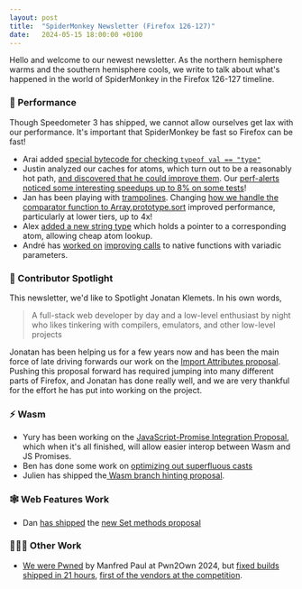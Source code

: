 ```yaml
---
layout: post
title:  "SpiderMonkey Newsletter (Firefox 126-127)"
date:   2024-05-15 18:00:00 +0100
---
```


Hello and welcome to our newest newsletter. As the northern hemisphere warms and the southern hemisphere cools, we write to talk about what's happened in the world of SpiderMonkey in the Firefox 126-127 timeline.

### 🚀 Performance

Though Speedometer 3 has shipped, we cannot allow ourselves get lax with our performance. It's important that SpiderMonkey be fast so Firefox can be fast!

- Arai added [special bytecode for checking `typeof val == "type"`](https://bugzilla.mozilla.org/show_bug.cgi?id=1862273)
- Justin analyzed our caches for atoms, which turn out to be a reasonably hot path, [and discovered that he could improve them](https://bugzilla.mozilla.org/show_bug.cgi?id=1879143). Our [perf-alerts noticed some interesting speedups up to 8% on some tests](https://treeherder.mozilla.org/perfherder/alerts?id=41941)!
- Jan has been playing with [trampolines](https://en.wikipedia.org/wiki/Trampoline_(computing)). Changing [how we handle the comparator function to Array.prototype.sort](https://bugzilla.mozilla.org/show_bug.cgi?id=1884360) improved performance, particularly at lower tiers, up to 4x! 
- Alex [added a new string type](https://bugzilla.mozilla.org/show_bug.cgi?id=1881995) which holds a pointer to a corresponding atom, allowing cheap atom lookup. 
- André has [worked on](https://bugzilla.mozilla.org/show_bug.cgi?id=1889091) [improving calls](https://bugzilla.mozilla.org/show_bug.cgi?id=1890513) to native functions with variadic parameters. 


### 🔦 Contributor Spotlight

This newsletter, we'd like to Spotlight Jonatan Klemets. In his own words, 

> A full-stack web developer by day and a low-level enthusiast by night who likes tinkering with compilers, emulators, and other low-level projects

Jonatan has been helping us for a few years now and has been the main force of late driving forwards our work on the [Import Attributes proposal](https://github.com/tc39/proposal-import-attributes). Pushing this proposal forward has required jumping into many different parts of Firefox, and Jonatan has done really well, and we are very thankful for the effort he has put into working on the project.

### ⚡ Wasm

- Yury has been working on the [JavaScript-Promise Integration Proposal](https://github.com/WebAssembly/js-promise-integration/blob/main/proposals/js-promise-integration/Overview.md), which when it's all finished, will allow easier interop between Wasm and JS Promises. 
- Ben has done some work on [optimizing out superfluous casts](https://bugzilla.mozilla.org/show_bug.cgi?id=1863609)
- Julien has shipped the[ Wasm branch hinting proposal](https://bugzilla.mozilla.org/show_bug.cgi?id=1837683).

### 🕸️ Web Features Work

- Dan [has shipped](https://bugzilla.mozilla.org/show_bug.cgi?id=1805038) the [new Set methods proposal](https://github.com/tc39/proposal-set-methods)

### 👷🏽‍♀️  Other Work

- [We were Pwned](https://www.mozilla.org/en-US/security/advisories/mfsa2024-15/) by Manfred Paul at Pwn2Own 2024, but [fixed builds shipped in 21 hours](https://blog.mozilla.org/security/2024/04/04/rapidly-leveling-up-firefox-security/), [first of the vendors at the competition](https://twitter.com/thezdi/status/1771296997787443370).
